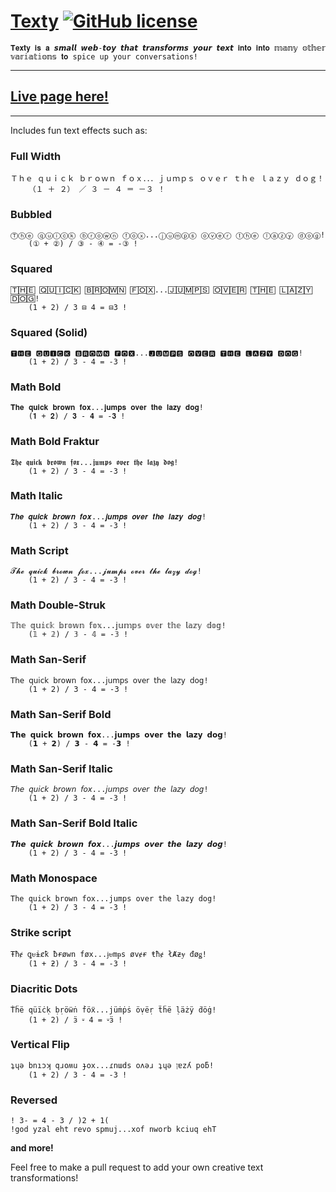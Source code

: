 # [Texty]((https://wunkolo.github.io/Texty/)) [![GitHub license](https://img.shields.io/badge/license-MIT-blue.svg)](https://raw.githubusercontent.com/Wunkolo/Texty/master/LICENSE)

```
𝐓𝐞𝐱𝐭𝐲 𝐢𝐬 𝐚 𝙨𝙢𝙖𝙡𝙡 𝙬𝙚𝙗-𝙩𝙤𝙮 𝙩𝙝𝙖𝙩 𝙩𝙧𝙖𝙣𝙨𝙛𝙤𝙧𝙢𝙨 𝙮𝙤𝙪𝙧 𝙩𝙚𝙭𝙩 𝐢𝐧𝐭𝐨 𝐢𝐧𝐭𝐨 𝕞𝕒𝕟𝕪 𝕠𝕥𝕙𝕖𝕣 𝕧𝕒𝕣𝕚𝕒𝕥𝕚𝕠𝕟𝕤 𝐭𝐨 𝚜𝚙𝚒𝚌𝚎 𝚞𝚙 𝚢𝚘𝚞𝚛 𝚌𝚘𝚗𝚟𝚎𝚛𝚜𝚊𝚝𝚒𝚘𝚗𝚜!
```
---

## [Live page here!](https://wunkolo.github.io/Texty/)

---

Includes fun text effects such as:

### Full Width

```
Ｔｈｅ ｑｕｉｃｋ ｂｒｏｗｎ ｆｏｘ．．．ｊｕｍｐｓ ｏｖｅｒ ｔｈｅ ｌａｚｙ ｄｏｇ！
	（１ ＋ ２） ／ ３ － ４ ＝ －３ ！
```
### Bubbled

```
Ⓣⓗⓔ ⓠⓤⓘⓒⓚ ⓑⓡⓞⓦⓝ ⓕⓞⓧ...ⓙⓤⓜⓟⓢ ⓞⓥⓔⓡ ⓣⓗⓔ ⓛⓐⓩⓨ ⓓⓞⓖ!
	(① + ②) / ③ - ④ = -③ !
```
### Squared

```
🅃🄷🄴 🅀🅄🄸🄲🄺 🄱🅁🄾🅆🄽 🄵🄾🅇...🄹🅄🄼🄿🅂 🄾🅅🄴🅁 🅃🄷🄴 🄻🄰🅉🅈 🄳🄾🄶!
	(1 + 2) / 3 ⊟ 4 = ⊟3 !
```
### Squared (Solid)

```
🆃🅷🅴 🆀🆄🅸🅲🅺 🅱🆁🅾🆆🅽 🅵🅾🆇...🅹🆄🅼🅿🆂 🅾🆅🅴🆁 🆃🅷🅴 🅻🅰🆉🆈 🅳🅾🅶!
	(1 + 2) / 3 - 4 = -3 !
```
### Math Bold

```
𝐓𝐡𝐞 𝐪𝐮𝐢𝐜𝐤 𝐛𝐫𝐨𝐰𝐧 𝐟𝐨𝐱...𝐣𝐮𝐦𝐩𝐬 𝐨𝐯𝐞𝐫 𝐭𝐡𝐞 𝐥𝐚𝐳𝐲 𝐝𝐨𝐠!
	(𝟏 + 𝟐) / 𝟑 - 𝟒 = -𝟑 !
```
### Math Bold Fraktur

```
𝕿𝖍𝖊 𝖖𝖚𝖎𝖈𝖐 𝖇𝖗𝖔𝖜𝖓 𝖋𝖔𝖝...𝖏𝖚𝖒𝖕𝖘 𝖔𝖛𝖊𝖗 𝖙𝖍𝖊 𝖑𝖆𝖟𝖞 𝖉𝖔𝖌!
	(1 + 2) / 3 - 4 = -3 !
```
### Math Italic

```
𝑻𝒉𝒆 𝒒𝒖𝒊𝒄𝒌 𝒃𝒓𝒐𝒘𝒏 𝒇𝒐𝒙...𝒋𝒖𝒎𝒑𝒔 𝒐𝒗𝒆𝒓 𝒕𝒉𝒆 𝒍𝒂𝒛𝒚 𝒅𝒐𝒈!
	(1 + 2) / 3 - 4 = -3 !
```
### Math Script

```
𝓣𝓱𝓮 𝓺𝓾𝓲𝓬𝓴 𝓫𝓻𝓸𝔀𝓷 𝓯𝓸𝔁...𝓳𝓾𝓶𝓹𝓼 𝓸𝓿𝓮𝓻 𝓽𝓱𝓮 𝓵𝓪𝔃𝔂 𝓭𝓸𝓰!
	(1 + 2) / 3 - 4 = -3 !
```
### Math Double-Struk

```
𝕋𝕙𝕖 𝕢𝕦𝕚𝕔𝕜 𝕓𝕣𝕠𝕨𝕟 𝕗𝕠𝕩...𝕛𝕦𝕞𝕡𝕤 𝕠𝕧𝕖𝕣 𝕥𝕙𝕖 𝕝𝕒𝕫𝕪 𝕕𝕠𝕘!
	(𝟙 + 𝟚) / 𝟛 - 𝟜 = -𝟛 !
```
### Math San-Serif

```
𝖳𝗁𝖾 𝗊𝗎𝗂𝖼𝗄 𝖻𝗋𝗈𝗐𝗇 𝖿𝗈𝗑...𝗃𝗎𝗆𝗉𝗌 𝗈𝗏𝖾𝗋 𝗍𝗁𝖾 𝗅𝖺𝗓𝗒 𝖽𝗈𝗀!
	(𝟣 + 𝟤) / 𝟥 - 𝟦 = -𝟥 !
```
### Math San-Serif Bold

```
𝗧𝗵𝗲 𝗾𝘂𝗶𝗰𝗸 𝗯𝗿𝗼𝘄𝗻 𝗳𝗼𝘅...𝗷𝘂𝗺𝗽𝘀 𝗼𝘃𝗲𝗿 𝘁𝗵𝗲 𝗹𝗮𝘇𝘆 𝗱𝗼𝗴!
	(𝟭 + 𝟮) / 𝟯 - 𝟰 = -𝟯 !
```
### Math San-Serif Italic

```
𝘛𝘩𝘦 𝘲𝘶𝘪𝘤𝘬 𝘣𝘳𝘰𝘸𝘯 𝘧𝘰𝘹...𝘫𝘶𝘮𝘱𝘴 𝘰𝘷𝘦𝘳 𝘵𝘩𝘦 𝘭𝘢𝘻𝘺 𝘥𝘰𝘨!
	(1 + 2) / 3 - 4 = -3 !
```
### Math San-Serif Bold Italic

```
𝙏𝙝𝙚 𝙦𝙪𝙞𝙘𝙠 𝙗𝙧𝙤𝙬𝙣 𝙛𝙤𝙭...𝙟𝙪𝙢𝙥𝙨 𝙤𝙫𝙚𝙧 𝙩𝙝𝙚 𝙡𝙖𝙯𝙮 𝙙𝙤𝙜!
	(1 + 2) / 3 - 4 = -3 !
```
### Math Monospace

```
𝚃𝚑𝚎 𝚚𝚞𝚒𝚌𝚔 𝚋𝚛𝚘𝚠𝚗 𝚏𝚘𝚡...𝚓𝚞𝚖𝚙𝚜 𝚘𝚟𝚎𝚛 𝚝𝚑𝚎 𝚕𝚊𝚣𝚢 𝚍𝚘𝚐!
	(𝟷 + 𝟸) / 𝟹 - 𝟺 = -𝟹 !
```
### Strike script

```
Ŧħɇ ꝗᵾɨȼꝁ ƀɍøwn føx...ɉᵾmᵽs øvɇɍ ŧħɇ łȺƶɏ đøǥ!
	(1 + ƻ) / 3 - 4 = -3 !
```
### Diacritic Dots

```
Ṫḧë qüïċḳ ḅṛöẅṅ ḟöẍ...jüṁṗṡ öṿëṛ ẗḧë ḷäżÿ ḋöġ!
	(1 + 2) / ӟ ⸚ 4 = ⸚ӟ !
```
### Vertical Flip

```
ʇɥǝ bnıɔʞ qɹoʍu ɟox...ɾnɯds oʌǝɹ ʇɥǝ ןɐzʎ poƃ!
	(1 + 2) / 3 - 4 = -3 !
```
### Reversed

```
! 3- = 4 - 3 / )2 + 1(	
!god yzal eht revo spmuj...xof nworb kciuq ehT
```

**and more!**


Feel free to make a pull request to add your own creative text transformations!
